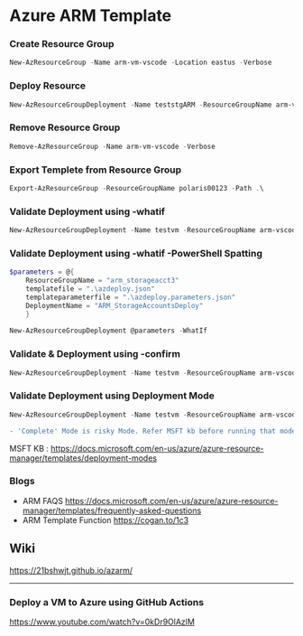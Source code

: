 # Azure ARM Template

### Create Resource Group

```powershell
New-AzResourceGroup -Name arm-vm-vscode -Location eastus -Verbose
```
### Deploy Resource

```powershell
New-AzResourceGroupDeployment -Name teststgARM -ResourceGroupName arm-vm-vscode -TemplateFile .\teststorage.json -TemplateParameterFile .\teststorage.param.json -Verbose
```
### Remove Resource Group

```powershell
Remove-AzResourceGroup -Name arm-vm-vscode -Verbose
```
### Export Templete from Resource Group

```powershell
Export-AzResourceGroup -ResourceGroupName polaris00123 -Path .\ 
```

### Validate Deployment using -whatif 

```powershell
New-AzResourceGroupDeployment -Name testvm -ResourceGroupName arm-vscode -TemplateFile .\winvm-template.json -TemplateParameterFile .\winvm-template.parameters.json -WhatIf -WhatIfResultFormat ResourceIdOnly
```
### Validate Deployment using -whatif -PowerShell Spatting 

```powershell
$parameters = @{
    ResourceGroupName = "arm_storageacct3"
    templatefile = ".\azdeploy.json"
    templateparameterfile = ".\azdeploy.parameters.json"
    DeploymentName = "ARM_StorageAccountsDeploy"
    }
  
New-AzResourceGroupDeployment @parameters -WhatIf
```
### Validate & Deployment using -confirm
```powershell
New-AzResourceGroupDeployment -Name testvm -ResourceGroupName arm-vscode -TemplateFile .\winvm-template.json -TemplateParameterFile .\winvm-template.parameters.json -Confirm
```
### Validate Deployment using Deployment Mode
```powershell
New-AzResourceGroupDeployment -Name testvm -ResourceGroupName arm-vscode -TemplateFile .\winvm-template.json -TemplateParameterFile .\winvm-template.parameters.json -WhatIf -Mode Complete
```
```diff
- 'Complete' Mode is risky Mode. Refer MSFT kb before running that mode.
```
MSFT KB : https://docs.microsoft.com/en-us/azure/azure-resource-manager/templates/deployment-modes


### Blogs
- ARM FAQS
  https://docs.microsoft.com/en-us/azure/azure-resource-manager/templates/frequently-asked-questions
- ARM Template Function https://cogan.to/1c3

## Wiki
https://21bshwjt.github.io/azarm/


_______________________________________

### Deploy a VM to Azure using GitHub Actions
https://www.youtube.com/watch?v=0kDr9OlAzlM
